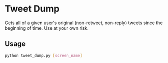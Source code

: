 # Tweet Dump

Gets all of a given user's original (non-retweet, non-reply) tweets since the beginning of time. Use at your own risk.

## Usage

```bash
python tweet_dump.py [screen_name]
```